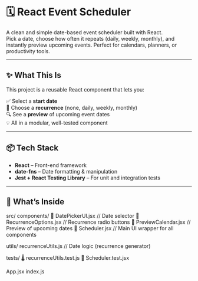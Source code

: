 # 🗓️ React Event Scheduler

A clean and simple date-based event scheduler built with React.  
Pick a date, choose how often it repeats (daily, weekly, monthly), and instantly preview upcoming events. Perfect for calendars, planners, or productivity tools.

---

## ✨ What This Is

This project is a reusable React component that lets you:

✅ Select a **start date**  
🔁 Choose a **recurrence** (none, daily, weekly, monthly)  
🔍 See a **preview** of upcoming event dates  
💡 All in a modular, well-tested component

---

## 📦 Tech Stack

- **React** – Front-end framework
- **date-fns** – Date formatting & manipulation
- **Jest + React Testing Library** – For unit and integration tests

---

## 📁 What’s Inside

src/
components/
📅 DatePickerUI.jsx // Date selector
🔁 RecurrenceOptions.jsx // Recurrence radio buttons
👀 PreviewCalendar.jsx // Preview of upcoming dates
🧩 Scheduler.jsx // Main UI wrapper for all components

utils/
recurrenceUtils.js // Date logic (recurrence generator)

tests/
🌡️ recurrenceUtils.test.js
🔬 Scheduler.test.jsx

App.jsx
index.js
